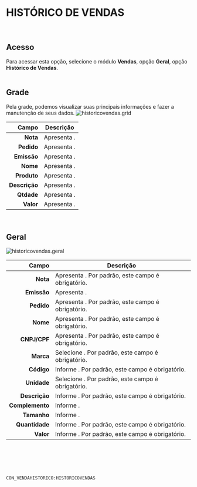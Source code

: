 # HISTÓRICO DE VENDAS
<br>

## Acesso
Para acessar esta opção, selecione o módulo **Vendas**, opção **Geral**, opção **Histórico de Vendas**.
<br>
<br>

## Grade
Pela grade, podemos visualizar suas principais informações e fazer a manutenção de seus dados.
![historicovendas.grid](https://raw.githubusercontent.com/netforcews/docs-erp/master/vendas/imagens/historicovendas.grid.png)

Campo | Descrição
--:|---
**Nota** | Apresenta .
**Pedido** | Apresenta .
**Emissão** | Apresenta .
**Nome** | Apresenta .
**Produto** | Apresenta .
**Descrição** | Apresenta .
**Qtdade** | Apresenta .
**Valor** | Apresenta .
<br>

## Geral
![historicovendas.geral](https://raw.githubusercontent.com/netforcews/docs-erp/master/vendas/imagens/historicovendas.geral.png)

Campo | Descrição
--:|---
**Nota** | Apresenta . Por padrão, este campo é obrigatório.
**Emissão** | Apresenta .
**Pedido** | Apresenta . Por padrão, este campo é obrigatório.
**Nome** | Apresenta . Por padrão, este campo é obrigatório.
**CNPJ/CPF** | Apresenta . Por padrão, este campo é obrigatório.
**Marca** | Selecione . Por padrão, este campo é obrigatório.
**Código** | Informe . Por padrão, este campo é obrigatório.
**Unidade** | Selecione . Por padrão, este campo é obrigatório.
**Descrição** | Informe . Por padrão, este campo é obrigatório.
**Complemento** | Informe .
**Tamanho** | Informe .
**Quantidade** | Informe . Por padrão, este campo é obrigatório.
**Valor** | Informe . Por padrão, este campo é obrigatório.
<br>
<br>
<br>
<br>

```CON_VENDAHISTORICO:HISTORICOVENDAS```

